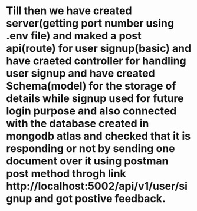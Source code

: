 # Till then we have created server(getting port number using .env file) and maked a post api(route) for user signup(basic) and have craeted controller for handling user signup and have created Schema(model) for the storage of details while signup used for future login purpose and also connected with the database created in mongodb atlas and checked that it is responding or not by sending one document over it using postman post method throgh link http://localhost:5002/api/v1/user/signup and got postive feedback.